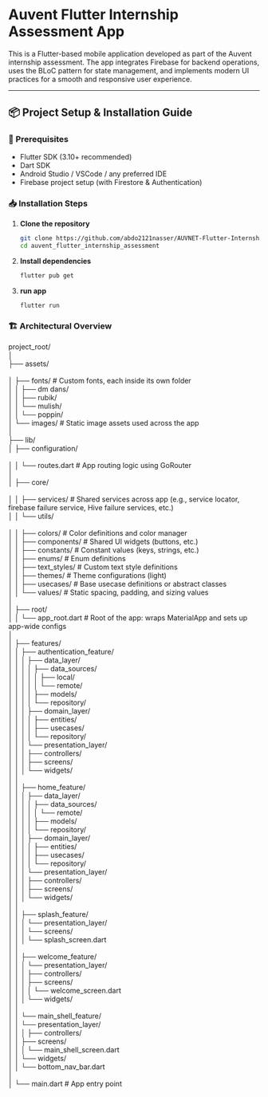 # Auvent Flutter Internship Assessment App

This is a Flutter-based mobile application developed as part of the Auvent internship assessment. The app integrates Firebase for backend operations, uses the BLoC pattern for state management, and implements modern UI practices for a smooth and responsive user experience.

---

## 📦 Project Setup & Installation Guide

### 🔧 Prerequisites

- Flutter SDK (3.10+ recommended)  
- Dart SDK  
- Android Studio / VSCode / any preferred IDE  
- Firebase project setup (with Firestore & Authentication)  

### 📥 Installation Steps

1. **Clone the repository**
   ```bash
   git clone https://github.com/abdo2121nasser/AUVNET-Flutter-Internship-Assessment.git
   cd auvent_flutter_internship_assessment
   
2. **Install dependencies**
   ```bash
   flutter pub get
   
3. **run app**
   ```bash
   flutter run

### 🏗 Architectural Overview

project_root/
<br>│
<br>├── assets/                     
<br>│   ├── fonts/                  # Custom fonts, each inside its own folder
<br>│   │   ├── dm dans/
<br>│   │   ├── rubik/
<br>│   │   └── mulish/
<br>│   │   └── poppin/
<br>│   └── images/                 # Static image assets used across the app
<br>│
<br>├── lib/
<br>│   ├── configuration/          
<br>│   │   └── routes.dart         # App routing logic using GoRouter
<br>│
<br>│   ├── core/                   
<br>│   │   ├── services/           # Shared services across app (e.g., service locator, firebase failure service, Hive failure services, etc.)
<br>│   │   └── utils/              
<br>│   │       ├── colors/         # Color definitions and color manager
<br>│   │       ├── components/     # Shared UI widgets (buttons, etc.)
<br>│   │       ├── constants/      # Constant values (keys, strings, etc.)
<br>│   │       ├── enums/          # Enum definitions
<br>│   │       ├── text_styles/    # Custom text style definitions
<br>│   │       ├── themes/         # Theme configurations (light)
<br>│   │       ├── usecases/       # Base usecase definitions or abstract classes
<br>│   │       └── values/         # Static spacing, padding, and sizing values
<br>│
<br>│   ├── root/
<br>│   │   └── app_root.dart       # Root of the app: wraps MaterialApp and sets up app-wide configs
<br>│
<br>│   ├── features/
<br>│   │   ├── authentication_feature/
<br>│   │   │   ├── data_layer/
<br>│   │   │   │   ├── data_sources/
<br>│   │   │   │   │   ├── local/
<br>│   │   │   │   │   └── remote/
<br>│   │   │   │   ├── models/
<br>│   │   │   │   └── repository/
<br>│   │   │   ├── domain_layer/
<br>│   │   │   │   ├── entities/
<br>│   │   │   │   ├── usecases/
<br>│   │   │   │   └── repository/
<br>│   │   │   └── presentation_layer/
<br>│   │   │       ├── controllers/
<br>│   │   │       ├── screens/
<br>│   │   │       └── widgets/
<br>│   │
<br>│   │   ├── home_feature/
<br>│   │   │   ├── data_layer/
<br>│   │   │   │   ├── data_sources/
<br>│   │   │   │   │   └── remote/
<br>│   │   │   │   ├── models/
<br>│   │   │   │   └── repository/
<br>│   │   │   ├── domain_layer/
<br>│   │   │   │   ├── entities/
<br>│   │   │   │   ├── usecases/
<br>│   │   │   │   └── repository/
<br>│   │   │   └── presentation_layer/
<br>│   │   │       ├── controllers/
<br>│   │   │       ├── screens/
<br>│   │   │       └── widgets/
<br>│   │
<br>│   │   ├── splash_feature/
<br>│   │   │   └── presentation_layer/
<br>│   │   │       └── screens/
<br>│   │   │           └── splash_screen.dart
<br>│   │
<br>│   │   ├── welcome_feature/
<br>│   │   │   └── presentation_layer/
<br>│   │   │       ├── controllers/
<br>│   │   │       ├── screens/
<br>│   │   │       │   └── welcome_screen.dart
<br>│   │   │       └── widgets/
<br>│   │
<br>│   │   └── main_shell_feature/
<br>│   │       └── presentation_layer/
<br>│   │   │       ├── controllers/
<br>│   │           ├── screens/
<br>│   │           │   └── main_shell_screen.dart
<br>│   │           └── widgets/
<br>│   │               └── bottom_nav_bar.dart
<br>│
<br>│   └── main.dart               # App entry point




